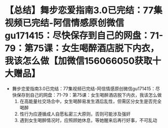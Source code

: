# 【总结】舞步恋爱指南3.0已完结：77集视频已完结-阿信情感原创微信gu171415：尽快保存到自己的网盘：71-79：第75课：女生喝醉酒店脱下内衣，我该怎么做【加微信156066050获取十大赠品】

-   舞步恋爱指南3.0已完结：77集视频已完结-阿信情感原创微信gu171415：尽快保存到自己的网盘：71-79：第75课：女生喝醉酒店脱下内衣，我该怎么做
    1.  在高能量社交场合中，女生喝醉易发生酒后乱性，但需区分女生是否完全喝醉
    2.  性行为应遵循成人自愿私密三大原则，否则可能涉及强奸
    3.  遇到女生喝醉情况时，应照顾她休息，等她醒来后再行好事，不可乱动